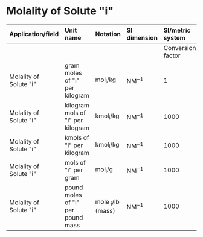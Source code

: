 # Molality of Solute "i"

| Application/field | Unit name | Notation | SI dimension | SI/metric system |  | English/US system |  |
| :--- | :--- | :--- | :--- | :--- | :--- | :--- | :--- |
|  |  |  |  | Conversion factor | Unit | Conversion factor | Unit |
| Molality of Solute "i" | gram moles of "i" per kilogram | $\mathrm{mol}_{\mathrm{i}} / \mathrm{kg}$ | $\mathrm{NM}^{-1}$ | 1 | $\mathrm{mol}_{\mathrm{i}} / \mathrm{kg}$ | 0.001 | $\mathrm{lb}-\mathrm{mol}_{\mathrm{i}} / \mathrm{lb}$ |
| Molality of Solute "i" | kilogram mols of "i" per kilogram | $\mathrm{kmol}_{\mathrm{i}} / \mathrm{kg}$ | $\mathrm{NM}^{-1}$ | 1000 | $\mathrm{mol}_{\mathrm{i}} / \mathrm{kg}$ | 1 | $\mathrm{lb}-\mathrm{mol}_{\mathrm{i}} / \mathrm{lb}$ |
| Molality of Solute "i" | kmols of "i" per kilogram | $\mathrm{kmol}_{\mathrm{i}} / \mathrm{kg}$ | $\mathrm{NM}^{-1}$ | 1000 | $\mathrm{mol}_{\mathrm{i}} / \mathrm{kg}$ | 1 | $\mathrm{lb}-\mathrm{mol}_{\mathrm{i}} / \mathrm{lb}$ |
| Molality of Solute "i" | mols of "i" per gram | $\mathrm{mol}_{\mathrm{i}} / \mathrm{g}$ | $\mathrm{NM}^{-1}$ | 1000 | $\mathrm{mol}_{\mathrm{i}} / \mathrm{kg}$ | 1 | $\mathrm{lb}-\mathrm{mol}_{\mathrm{i}} / \mathrm{lb}$ |
| Molality of Solute "i" | pound moles of "i" per pound mass | mole $_{\mathrm{i}} / \mathrm{lb}$ (mass) | $\mathrm{NM}^{-1}$ | 1000 | $\mathrm{mol}_{\mathrm{i}} / \mathrm{kg}$ | 1 | $\mathrm{lb}-\mathrm{mol}_{\mathrm{i}} / \mathrm{lb}$ |
